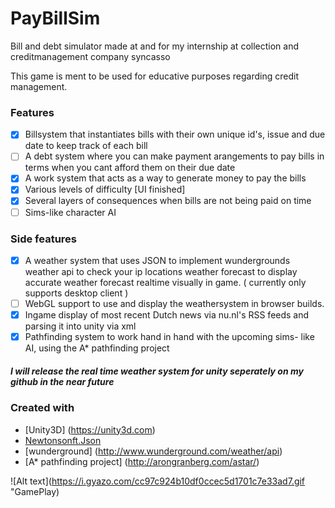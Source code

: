 # PayBillSim
Bill and debt simulator made at and for my internship at collection and creditmanagement company syncasso

This game is ment to be used for educative purposes regarding credit management.
### Features

- [x] Billsystem that instantiates bills with their own unique id's, issue and due date to keep track of each bill
- [ ] A debt system where you can make payment arangements to pay bills in terms when you cant afford them on their due date
- [x] A work system that acts as a way to generate money to pay the bills
- [x] Various levels of difficulty [UI finished]
- [x] Several layers of consequences when bills are not being paid on time
- [ ] Sims-like character AI 

### Side features
- [x] A weather system that uses JSON to implement wundergrounds weather api to check your ip locations weather forecast 
to display accurate weather forecast realtime visually in game. ( currently only supports desktop client )
- [ ] WebGL support to use and display the weathersystem in browser builds.
- [x] Ingame display of most recent Dutch news via nu.nl's RSS feeds and parsing it into unity via xml
- [x] Pathfinding system to work hand in hand with the upcoming sims- like AI, using the A* pathfinding project

##### I will release the real time weather system for unity seperately on my github in the near future

### Created with
* [Unity3D] (https://unity3d.com)
* [Newtonsonft.Json](http://www.newtonsoft.com/json)
* [wunderground] (http://www.wunderground.com/weather/api)
* [A* pathfinding project] (http://arongranberg.com/astar/)

![Alt text](https://i.gyazo.com/cc97c924b10df0ccec5d1701c7e33ad7.gif "GamePlay)
